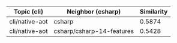 | Topic (cli) | Neighbor (csharp) | Similarity |
|-------------|-------------------|------------|
| cli/native-aot | csharp | 0.5874 |
| cli/native-aot | csharp/csharp-14-features | 0.5428 |
